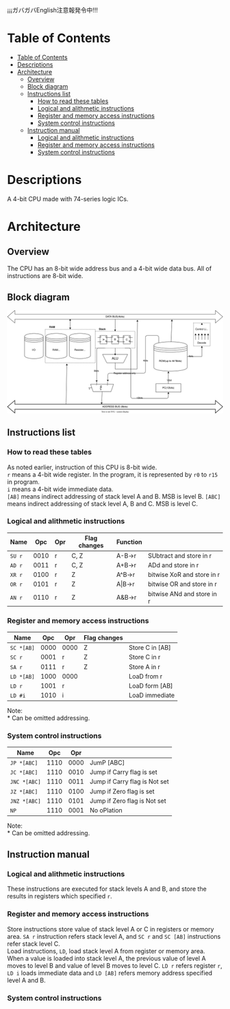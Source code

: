¡¡¡ガバガバEnglish注意報発令中!!!

# Table of Contents
- [Table of Contents](#table-of-contents)
- [Descriptions](#descriptions)
- [Architecture](#architecture)
  - [Overview](#overview)
  - [Block diagram](#block-diagram)
  - [Instructions list](#instructions-list)
    - [How to read these tables](#how-to-read-these-tables)
    - [Logical and alithmetic instructions](#logical-and-alithmetic-instructions)
    - [Register and memory access instructions](#register-and-memory-access-instructions)
    - [System control instructions](#system-control-instructions)
  - [Instruction manual](#instruction-manual)
    - [Logical and alithmetic instructions](#logical-and-alithmetic-instructions-1)
    - [Register and memory access instructions](#register-and-memory-access-instructions-1)
    - [System control instructions](#system-control-instructions-1)

# Descriptions
A 4-bit CPU made with 74-series logic ICs.
# Architecture
## Overview
The CPU has an 8-bit wide address bus and a 4-bit wide data bus.
All of instructions are 8-bit wide.
## Block diagram

![Block diagram of this CPU.](./HC4.svg)

## Instructions list
### How to read these tables

As noted earlier, instruction of this CPU is 8-bit wide.   
```r``` means a 4-bit wide register. In the program, it is represented by ```r0``` to ```r15``` in program.    
```i``` means a 4-bit wide immediate data.    
```[AB]``` means indirect addressing of stack level A and B. MSB is level B.
```[ABC]``` means indirect addressing of stack level A, B and C. MSB is level C.

### Logical and alithmetic instructions

| Name       | Opc  | Opr | Flag changes | Function|                            |
| ---------- | ---- | --- | ------------ | ------- | -------------------------- |
| ```SU r``` | 0010 | r   | C, Z         | A-B->r  | SUbtract and store in r    |
| ```AD r``` | 0011 | r   | C, Z         | A+B->r  | ADd and store in r         |
| ```XR r``` | 0100 | r   | Z            | A^B->r  | bitwise XoR and store in r |
| ```OR r``` | 0101 | r   | Z            | A\|B->r | bitwise OR and store in r  |
| ```AN r``` | 0110 | r   | Z            | A&B->r  | bitwise ANd and store in r |

### Register and memory access instructions

| Name            | Opc  | Opr  | Flag changes |                 |
| -------------- | ---- | ---- | ------------ | --------------- |
| ```SC *[AB]``` | 0000 | 0000 | Z            | Store C in [AB] |
| ```SC r```     | 0001 | r    | Z            | Store C in r    |
| ```SA r```     | 0111 | r    | Z            | Store A in r    |
| ```LD *[AB]``` | 1000 | 0000 |              | LoaD from r     |
| ```LD r```     | 1001 | r    |              | LoaD form [AB]  |
| ```LD #i```    | 1010 | i    |              | LoaD immediate  |

Note:    
\* Can be omitted addressing.

### System control instructions

| Name             | Opc  | Opr  |                               |
| ---------------- | ---- | ---- | ----------------------------- |
| ```JP *[ABC]```  | 1110 | 0000 | JumP [ABC]                    |
| ```JC *[ABC]```  | 1110 | 0010 | Jump if Carry flag is set     |
| ```JNC *[ABC]``` | 1110 | 0011 | Jump if Carry flag is Not set |
| ```JZ *[ABC]```  | 1110 | 0100 | Jump if Zero flag is set      |
| ```JNZ *[ABC]``` | 1110 | 0101 | Jump if Zero flag is Not set  |
| ```NP```         | 1110 | 0001 | No oPlation                   |

Note:    
\* Can be omitted addressing.

## Instruction manual
### Logical and alithmetic instructions

These instructions are executed for stack levels A and B, and store the results in registers which specified ```r```.

### Register and memory access instructions

Store instructions store value of stack level A or C in registers or memory area. ```SA r``` instruction refers stack level A, and ```SC r``` and ```SC [AB]``` instructions refer stack level C.   
Load instructions, ```LD```,  load stack level A from register or memory area. When a value is loaded into stack level A, the previous value of level A moves to level B and value of level B moves to level C. ```LD r``` refers register ```r```, ```LD i``` loads immediate data and ```LD [AB]``` refers memory address specified level A and B.

### System control instructions

